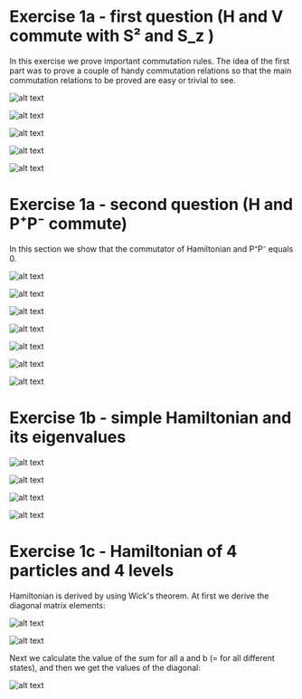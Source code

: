 # Exercise 1a - first question (H and V commute with S² and S_z )

In this exercise we prove important commutation rules. The idea of the first part was to prove a couple of handy commutation relations so that the main commutation relations to be proved are easy or trivial to see. 

![alt text](https://github.com/tikrneva/Talent2017-Group6/blob/master/Part1-Pen-Paper/1a_1.jpg)

![alt text](https://github.com/tikrneva/Talent2017-Group6/blob/master/Part1-Pen-Paper/1a_2.jpg)

![alt text](https://github.com/tikrneva/Talent2017-Group6/blob/master/Part1-Pen-Paper/1a_3.jpg)

![alt text](https://github.com/tikrneva/Talent2017-Group6/blob/master/Part1-Pen-Paper/1a_4.jpg)

![alt text](https://github.com/tikrneva/Talent2017-Group6/blob/master/Part1-Pen-Paper/1a_5.jpg)


# Exercise 1a - second question (H and P⁺P⁻ commute)
In this section we show that the commutator of Hamiltonian and P⁺P⁻ equals 0.

![alt text](https://github.com/tikrneva/Talent2017-Group6/blob/master/Part1-Pen-Paper/1a_6.jpg)

![alt text](https://github.com/tikrneva/Talent2017-Group6/blob/master/Part1-Pen-Paper/1a_7.jpg)

![alt text](https://github.com/tikrneva/Talent2017-Group6/blob/master/Part1-Pen-Paper/1a_8.jpg)

![alt text](https://github.com/tikrneva/Talent2017-Group6/blob/master/Part1-Pen-Paper/1a_9.jpg)

![alt text](https://github.com/tikrneva/Talent2017-Group6/blob/master/Part1-Pen-Paper/1a_10.jpg)

![alt text](https://github.com/tikrneva/Talent2017-Group6/blob/master/Part1-Pen-Paper/1a_11.jpg)

![alt text](https://github.com/tikrneva/Talent2017-Group6/blob/master/Part1-Pen-Paper/1a_11.jpg)


# Exercise 1b - simple Hamiltonian and its eigenvalues

![alt text](https://github.com/tikrneva/Talent2017-Group6/blob/master/Part1-Pen-Paper/1b_1.jpg)

![alt text](https://github.com/tikrneva/Talent2017-Group6/blob/master/Part1-Pen-Paper/1b_2.jpg)

![alt text](https://github.com/tikrneva/Talent2017-Group6/blob/master/Part1-Pen-Paper/1b_3.jpg)

![alt text](https://github.com/tikrneva/Talent2017-Group6/blob/master/Part1-Pen-Paper/1b_4.jpg)

# Exercise 1c - Hamiltonian of 4 particles and 4 levels
Hamiltonian is derived by using Wick's theorem. At first we derive the diagonal matrix elements:

![alt text](https://github.com/tikrneva/Talent2017-Group6/blob/master/Part1-Pen-Paper/1c_1.jpg)

![alt text](https://github.com/tikrneva/Talent2017-Group6/blob/master/Part1-Pen-Paper/1c_2.jpg)

Next we calculate the value of the sum for all a and b (= for all different states), and then we get the values of the diagonal:

![alt text](https://github.com/tikrneva/Talent2017-Group6/blob/master/Part1-Pen-Paper/1c_3.jpg)
